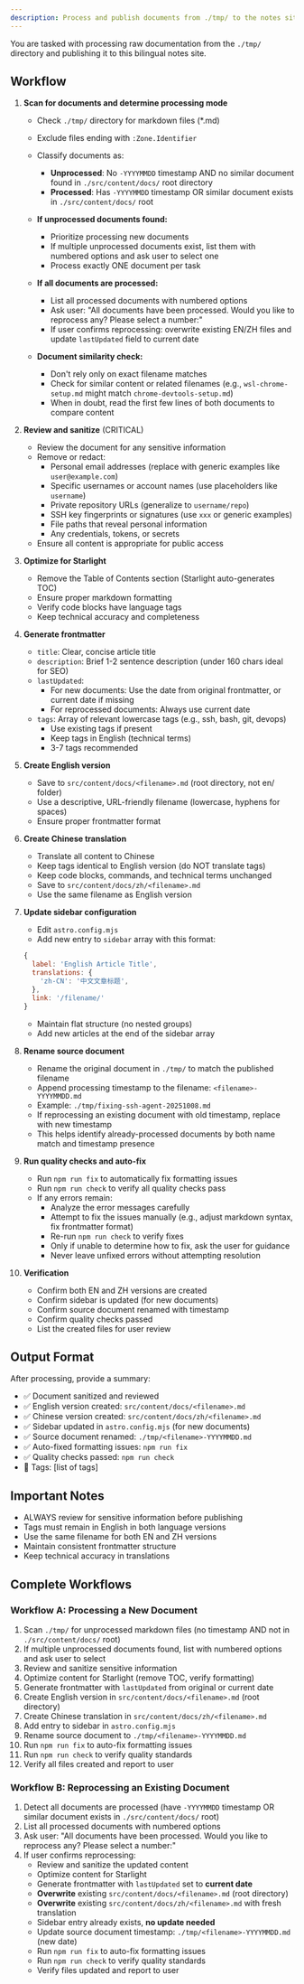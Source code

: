 ```yaml
---
description: Process and publish documents from ./tmp/ to the notes site
---
```


You are tasked with processing raw documentation from the `./tmp/` directory and publishing it to this bilingual notes site.

## Workflow

1. **Scan for documents and determine processing mode**
   - Check `./tmp/` directory for markdown files (\*.md)
   - Exclude files ending with `:Zone.Identifier`
   - Classify documents as:
     - **Unprocessed**: No `-YYYYMMDD` timestamp AND no similar document found in `./src/content/docs/` root directory
     - **Processed**: Has `-YYYYMMDD` timestamp OR similar document exists in `./src/content/docs/` root

   - **If unprocessed documents found:**
     - Prioritize processing new documents
     - If multiple unprocessed documents exist, list them with numbered options and ask user to select one
     - Process exactly ONE document per task

   - **If all documents are processed:**
     - List all processed documents with numbered options
     - Ask user: "All documents have been processed. Would you like to reprocess any? Please select a number:"
     - If user confirms reprocessing: overwrite existing EN/ZH files and update `lastUpdated` field to current date

   - **Document similarity check:**
     - Don't rely only on exact filename matches
     - Check for similar content or related filenames (e.g., `wsl-chrome-setup.md` might match `chrome-devtools-setup.md`)
     - When in doubt, read the first few lines of both documents to compare content

2. **Review and sanitize** (CRITICAL)
   - Review the document for any sensitive information
   - Remove or redact:
     - Personal email addresses (replace with generic examples like `user@example.com`)
     - Specific usernames or account names (use placeholders like `username`)
     - Private repository URLs (generalize to `username/repo`)
     - SSH key fingerprints or signatures (use `xxx` or generic examples)
     - File paths that reveal personal information
     - Any credentials, tokens, or secrets
   - Ensure all content is appropriate for public access

3. **Optimize for Starlight**
   - Remove the Table of Contents section (Starlight auto-generates TOC)
   - Ensure proper markdown formatting
   - Verify code blocks have language tags
   - Keep technical accuracy and completeness

4. **Generate frontmatter**
   - `title`: Clear, concise article title
   - `description`: Brief 1-2 sentence description (under 160 chars ideal for SEO)
   - `lastUpdated`:
     - For new documents: Use the date from original frontmatter, or current date if missing
     - For reprocessed documents: Always use current date
   - `tags`: Array of relevant lowercase tags (e.g., ssh, bash, git, devops)
     - Use existing tags if present
     - Keep tags in English (technical terms)
     - 3-7 tags recommended

5. **Create English version**
   - Save to `src/content/docs/<filename>.md` (root directory, not en/ folder)
   - Use a descriptive, URL-friendly filename (lowercase, hyphens for spaces)
   - Ensure proper frontmatter format

6. **Create Chinese translation**
   - Translate all content to Chinese
   - Keep tags identical to English version (do NOT translate tags)
   - Keep code blocks, commands, and technical terms unchanged
   - Save to `src/content/docs/zh/<filename>.md`
   - Use the same filename as English version

7. **Update sidebar configuration**
   - Edit `astro.config.mjs`
   - Add new entry to `sidebar` array with this format:

   ```js
   {
     label: 'English Article Title',
     translations: {
       'zh-CN': '中文文章标题',
     },
     link: '/filename/'
   }
   ```

   - Maintain flat structure (no nested groups)
   - Add new articles at the end of the sidebar array

8. **Rename source document**
   - Rename the original document in `./tmp/` to match the published filename
   - Append processing timestamp to the filename: `<filename>-YYYYMMDD.md`
   - Example: `./tmp/fixing-ssh-agent-20251008.md`
   - If reprocessing an existing document with old timestamp, replace with new timestamp
   - This helps identify already-processed documents by both name match and timestamp presence

9. **Run quality checks and auto-fix**
   - Run `npm run fix` to automatically fix formatting issues
   - Run `npm run check` to verify all quality checks pass
   - If any errors remain:
     - Analyze the error messages carefully
     - Attempt to fix the issues manually (e.g., adjust markdown syntax, fix frontmatter format)
     - Re-run `npm run check` to verify fixes
     - Only if unable to determine how to fix, ask the user for guidance
     - Never leave unfixed errors without attempting resolution

10. **Verification**
    - Confirm both EN and ZH versions are created
    - Confirm sidebar is updated (for new documents)
    - Confirm source document renamed with timestamp
    - Confirm quality checks passed
    - List the created files for user review

## Output Format

After processing, provide a summary:

- ✅ Document sanitized and reviewed
- ✅ English version created: `src/content/docs/<filename>.md`
- ✅ Chinese version created: `src/content/docs/zh/<filename>.md`
- ✅ Sidebar updated in `astro.config.mjs` (for new documents)
- ✅ Source document renamed: `./tmp/<filename>-YYYYMMDD.md`
- ✅ Auto-fixed formatting issues: `npm run fix`
- ✅ Quality checks passed: `npm run check`
- 📝 Tags: [list of tags]

## Important Notes

- ALWAYS review for sensitive information before publishing
- Tags must remain in English in both language versions
- Use the same filename for both EN and ZH versions
- Maintain consistent frontmatter structure
- Keep technical accuracy in translations

## Complete Workflows

### Workflow A: Processing a New Document

1. Scan `./tmp/` for unprocessed markdown files (no timestamp AND not in `./src/content/docs/` root)
2. If multiple unprocessed documents found, list with numbered options and ask user to select
3. Review and sanitize sensitive information
4. Optimize content for Starlight (remove TOC, verify formatting)
5. Generate frontmatter with `lastUpdated` from original or current date
6. Create English version in `src/content/docs/<filename>.md` (root directory)
7. Create Chinese translation in `src/content/docs/zh/<filename>.md`
8. Add entry to sidebar in `astro.config.mjs`
9. Rename source document to `./tmp/<filename>-YYYYMMDD.md`
10. Run `npm run fix` to auto-fix formatting issues
11. Run `npm run check` to verify quality standards
12. Verify all files created and report to user

### Workflow B: Reprocessing an Existing Document

1. Detect all documents are processed (have `-YYYYMMDD` timestamp OR similar document exists in `./src/content/docs/` root)
2. List all processed documents with numbered options
3. Ask user: "All documents have been processed. Would you like to reprocess any? Please select a number:"
4. If user confirms reprocessing:
   - Review and sanitize the updated content
   - Optimize content for Starlight
   - Generate frontmatter with `lastUpdated` set to **current date**
   - **Overwrite** existing `src/content/docs/<filename>.md` (root directory)
   - **Overwrite** existing `src/content/docs/zh/<filename>.md` with fresh translation
   - Sidebar entry already exists, **no update needed**
   - Update source document timestamp: `./tmp/<filename>-YYYYMMDD.md` (new date)
   - Run `npm run fix` to auto-fix formatting issues
   - Run `npm run check` to verify quality standards
   - Verify files updated and report to user
